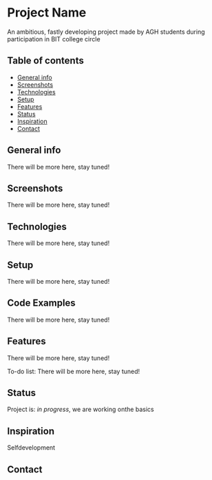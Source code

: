 # Project Name
An ambitious, fastly developing project made by AGH students during participation in BIT college circle

## Table of contents
* [General info](#general-info)
* [Screenshots](#screenshots)
* [Technologies](#technologies)
* [Setup](#setup)
* [Features](#features)
* [Status](#status)
* [Inspiration](#inspiration)
* [Contact](#contact)

## General info
There will be more here, stay tuned!

## Screenshots
There will be more here, stay tuned!

## Technologies
There will be more here, stay tuned!


## Setup
There will be more here, stay tuned!


## Code Examples
There will be more here, stay tuned!


## Features
There will be more here, stay tuned!


To-do list:
There will be more here, stay tuned!


## Status
Project is: _in progress_, we are working onthe basics

## Inspiration
Selfdevelopment

## Contact